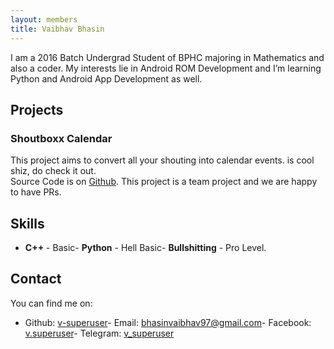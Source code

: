 ```yaml
---
layout: members
title: Vaibhav Bhasin
---
```


I am a 2016 Batch Undergrad Student of BPHC majoring in Mathematics and also a coder. My interests lie in Android ROM Development and I’m learning Python and Android App Development as well.

## Projects

### Shoutboxx Calendar

This project aims to convert all your shouting into calendar events. is cool shiz, do check it out.  
Source Code is on [Github](https://github.com/aero31aero/shoutbox-calendar). This project is a team project and we are happy to have PRs.

## Skills

- **C++** - Basic- **Python** - Hell Basic- **Bullshitting** - Pro Level.

## Contact

You can find me on:

- Github: [v-superuser](https://github.com/v-superuser)\- Email: [bhasinvaibhav97@gmail.com](mailto:bhasinvaibhav97@gmail.com)\- Facebook: [v.superuser](https://www.facebook.com/v.superuser)\- Telegram: [v_superuser](https://t.me/v_superuser)
